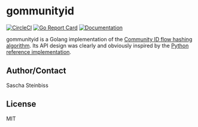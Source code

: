 # gommunityid

[![CircleCI](https://circleci.com/gh/satta/gommunityid.svg?style=svg)](https://circleci.com/gh/satta/gommunityid)
[![Go Report Card](https://goreportcard.com/badge/github.com/satta/gommunityid)](https://goreportcard.com/report/github.com/satta/gommunityid)
[![Documentation](https://godoc.org/github.com/satta/gommunityid?status.svg)](http://godoc.org/github.com/satta/gommunityid)

gommunityid is a Golang implementation of the [Community ID flow hashing algorithm](https://github.com/corelight/community-id-spec). Its API design was clearly and obviously inspired by the [Python reference implementation](https://github.com/corelight/pycommunityid).

## Author/Contact

Sascha Steinbiss

## License

MIT
